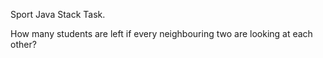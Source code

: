 Sport Java Stack Task.

How many students are left if every neighbouring two are looking at each other?